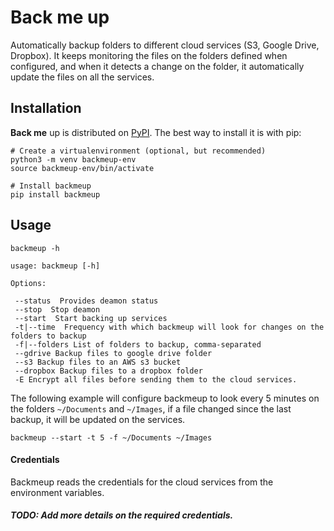 # Back me up

Automatically backup folders to different cloud services (S3, Google Drive, Dropbox). It keeps monitoring the files on the folders defined when configured, and when it detects a change on the folder, it automatically update the files on all the services.


## Installation
**Back me** up is distributed on [PyPI](https://pypi.python.org). The best way to install it is with pip:

```
# Create a virtualenvironment (optional, but recommended)
python3 -m venv backmeup-env
source backmeup-env/bin/activate

# Install backmeup
pip install backmeup
```

## Usage

```
backmeup -h

usage: backmeup [-h]

Options:

 --status  Provides deamon status
 --stop  Stop deamon
 --start  Start backing up services
 -t|--time  Frequency with which backmeup will look for changes on the folders to backup
 -f|--folders List of folders to backup, comma-separated
 --gdrive Backup files to google drive folder
 --s3 Backup files to an AWS s3 bucket
 --dropbox Backup files to a dropbox folder
 -E Encrypt all files before sending them to the cloud services.
```

The following example will configure backmeup to look every 5 minutes on the folders `~/Documents` and `~/Images`, if a file changed since the last backup, it will be updated on the services.
```
backmeup --start -t 5 -f ~/Documents ~/Images
```

#### Credentials

Backmeup reads the credentials for the cloud services from the environment variables.
##### TODO: Add more details on the required credentials.




